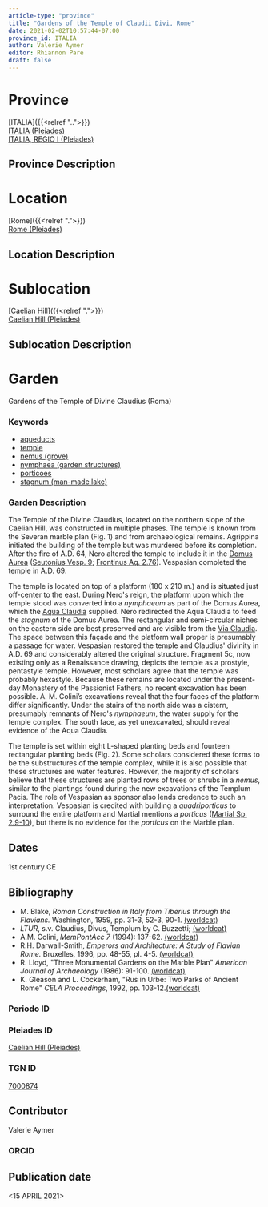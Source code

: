 ```yaml
---
article-type: "province"
title: "Gardens of the Temple of Claudii Divi, Rome"
date: 2021-02-02T10:57:44-07:00
province_id: ITALIA
author: Valerie Aymer
editor: Rhiannon Pare
draft: false
---
```


# Province

[ITALIA]({{<relref "..">}})\
[ITALIA (Pleiades)](https://pleiades.stoa.org/places/1052)\
[ITALIA, REGIO I (Pleiades)](https://pleiades.stoa.org/places/441075550)

## Province Description

<!-- DESCRIPTION -->


# Location

[Rome]({{<relref ".">}}) \
[Rome (Pleiades)](https://pleiades.stoa.org/places/108867)

## Location Description

<!-- LEAVE THIS BLANK FOR NOW -->

# Sublocation
[Caelian Hill]({{<relref ".">}}) \
[Caelian Hill (Pleiades)](https://pleiades.stoa.org/places/695491849)

<!--
[AREA WITHIN LOCATION, LIKE “PALATINE HILL”](GEOREFERENCE LINK)
A sublocation is any area larger than an individual garden, but located within a location. I would always try to include a link to a controlled vocabulary here if possible. This ID may well be different from the Garden ID, e.g., Pompeii versus a Garden in one of the houses which has its own Pleiades ID.
-->

## Sublocation Description

<!-- DESCRIPTION -->

# Garden
Gardens of the Temple of Divine Claudius (Roma)<!-- List of gardens in province -->
<!-- May be left blank for now -->

### Keywords

- [aqueducts](http://vocab.getty.edu/page/aat/300006165)
- [temple](http://vocab.getty.edu/page/aat/300007595)
- [nemus (grove)](http://vocab.getty.edu/page/aat/300008884)
- [nymphaea (garden structures)](http://vocab.getty.edu/page/aat/300006809)
- [porticoes](http://vocab.getty.edu/page/aat/300004145)
- [stagnum (man-made lake)](http://vocab.getty.edu/page/aat/300263360)

### Garden Description

The Temple of the Divine Claudius, located on the northern slope of the Caelian Hill, was constructed in multiple phases. The temple is known from the Severan marble plan (Fig. 1) and from archaeological remains.  Agrippina initiated the building of the temple but was murdered before its completion. After the fire of A.D. 64, Nero altered the temple to include it in the [Domus Aurea](https://en.wikipedia.org/wiki/Domus_Aurea) ([Seutonius Vesp. 9](http://www.perseus.tufts.edu/hopper/text?doc=Perseus%3Atext%3A1999.02.0061%3Alife%3Dves.%3Achapter%3D9%3Asection%3D1);  [Frontinus Aq. 2.76](https://penelope.uchicago.edu/Thayer/L/Roman/Texts/Frontinus/De_Aquis/text*.html)). Vespasian completed the temple in A.D. 69.

The temple is located on top of a platform (180 x 210 m.) and is situated just off-center to the east. During Nero's reign, the platform upon which the temple stood was converted into a *nymphaeum* as part of the Domus Aurea, which the [Aqua Claudia](https://pleiades.stoa.org/places/423563) supplied. Nero redirected the Aqua Claudia to feed the *stagnum* of the Domus Aurea.  The rectangular and semi-circular niches on the eastern side are best preserved and are visible from the [Via Claudia](https://pleiades.stoa.org/places/688514720). The space between this façade and the platform wall proper is presumably a passage for water. Vespasian restored the temple and Claudius' divinity in A.D. 69 and considerably altered the original structure.   Fragment 5c, now existing only as a Renaissance drawing, depicts the temple as a prostyle, pentastyle temple.  However, most scholars agree that the temple was probably hexastyle.
Because these remains are located under the present-day Monastery of the Passionist Fathers, no recent excavation has been possible.  A. M. Colini’s excavations reveal that the four faces of the platform differ significantly.  Under the stairs of the north side was a cistern, presumably remnants of Nero's *nymphaeum*, the water supply for the temple complex.  The south face, as yet unexcavated, should reveal evidence of the Aqua Claudia.

The temple is set within eight L-shaped planting beds and fourteen rectangular planting beds (Fig. 2).  Some scholars considered these forms to be the substructures of the temple complex, while it is also possible that these structures are water features.  However, the majority of scholars believe that these structures are planted rows of trees or shrubs in a *nemus*, similar to the plantings found during the new excavations of the Templum Pacis. The role of Vespasian as sponsor also lends credence to such an interpretation.  Vespasian is credited with building a *quadriporticus* to surround the entire platform and Martial mentions a *porticus* ([Martial Sp. 2.9-10](https://www.thelatinlibrary.com/martial/mart.spec.shtml)), but there is no evidence for the *porticus* on the Marble plan.


## Dates
1st century CE<!-- If no date, use "unspecified" -->

## Bibliography

* M. Blake, *Roman Construction in Italy from Tiberius through the Flavians.* Washington, 1959, pp. 31-3, 52-3, 90-1. [(worldcat)](http://www.worldcat.org/oclc/466937796)
* *LTUR*, s.v. Claudius, Divus, Templum by C. Buzzetti; [(worldcat)](http://www.worldcat.org/oclc/492434566)
* A.M. Colini, *MemPontAcc 7* (1994): 137-62. [(worldcat)](http://www.worldcat.org/oclc/649938962)
* R.H. Darwall-Smith,  *Emperors and Architecture: A Study of Flavian Rome.* Bruxelles, 1996, pp. 48-55, pl. 4-5. [(worldcat)](http://www.worldcat.org/oclc/1000784723)
* R. Lloyd, "Three Monumental Gardens on the Marble Plan" *American Journal of Archaeology* (1986): 91-100. [(worldcat)](http://www.worldcat.org/oclc/1076135742)
* K. Gleason and L. Cockerham, "Rus in Urbe: Two Parks of Ancient Rome" *CELA Proceedings*, 1992, pp. 103-12.[(worldcat)](http://www.worldcat.org/oclc/741989882)

<!--
- BIB_ENTRY [(worldcat)](WORLDCAT_LINK_URL)
-->

### Periodo ID

<!-- [PERIODO_ID](https://pleiades.stoa.org/places/PLEIADES_ID) -->

### Pleiades ID
[Caelian Hill (Pleiades)](https://pleiades.stoa.org/places/695491849)
<!-- N.B. This should be as specific as it can be, i.e., to the garden, sublocation, location, or province. -->

<!-- [PLEIADES_ID](https://pleiades.stoa.org/places/PLEIADES_ID) -->

### TGN ID
[7000874](http://vocab.getty.edu/page/tgn/7000874)
<!-- ID is for Location (Rome), not the individual garden -->

## Contributor

Valerie Aymer<!-- [AUTHOR_NAME](AUTHOR_LINK) -->

### ORCID

<!-- [ORCID](https://orcid.org/ORCID) -->

## Publication date
<!-- Format: dd MONTH_NAME yyyy -->

<15 APRIL 2021>
